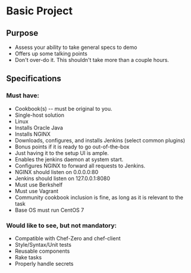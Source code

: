 # Basic Project

## Purpose

* Assess your ability to take general specs to demo
* Offers up some talking points
* Don't over-do it. This shouldn't take more than a couple hours.

## Specifications

### Must have:

* Cookbook(s) -- must be original to you.
* Single-host solution
* Linux
* Installs Oracle Java
* Installs NGINX
* Downloads, configures, and installs Jenkins (select common plugins)
 * Bonus points if it is ready to go out-of-the-box
 * Just having it to the setup UI is ample.
* Enables the jenkins daemon at system start.
* Configures NGINX to forward all requests to Jenkins.
 * NGINX should listen on 0.0.0.0:80
 * Jenkins should listen on 127.0.0.1:8080
* Must use Berkshelf
* Must use Vagrant
* Community cookbook inclusion is fine, as long as it is relevant to the task
* Base OS must run CentOS 7

### Would like to see, but not mandatory:


* Compatible with Chef-Zero and chef-client
* Style/Syntax/Unit tests
* Reusable components
* Rake tasks
* Properly handle secrets
